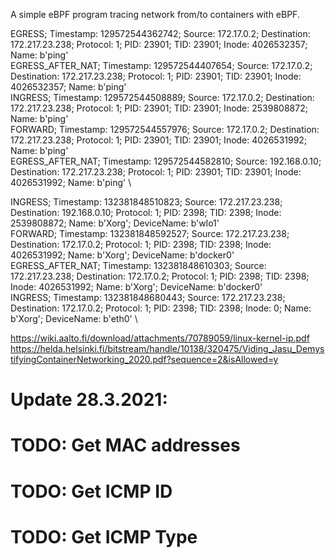 A simple eBPF program tracing network from/to containers with eBPF.


EGRESS; Timestamp: 129572544362742; Source: 172.17.0.2; Destination: 172.217.23.238; Protocol: 1; PID: 23901; TID: 23901; Inode: 4026532357; Name: b'ping' \
EGRESS_AFTER_NAT; Timestamp: 129572544407654; Source: 172.17.0.2; Destination: 172.217.23.238; Protocol: 1; PID: 23901; TID: 23901; Inode: 4026532357; Name: b'ping' \
INGRESS; Timestamp: 129572544508889; Source: 172.17.0.2; Destination: 172.217.23.238; Protocol: 1; PID: 23901; TID: 23901; Inode: 2539808872; Name: b'ping' \
FORWARD; Timestamp: 129572544557976; Source: 172.17.0.2; Destination: 172.217.23.238; Protocol: 1; PID: 23901; TID: 23901; Inode: 4026531992; Name: b'ping' \
EGRESS_AFTER_NAT; Timestamp: 129572544582810; Source: 192.168.0.10; Destination: 172.217.23.238; Protocol: 1; PID: 23901; TID: 23901; Inode: 4026531992; Name: b'ping' \

INGRESS; Timestamp: 132381848510823; Source: 172.217.23.238; Destination: 192.168.0.10; Protocol: 1; PID: 2398; TID: 2398; Inode: 2539808872; Name: b'Xorg'; DeviceName: b'wlo1' \
FORWARD; Timestamp: 132381848592527; Source: 172.217.23.238; Destination: 172.17.0.2; Protocol: 1; PID: 2398; TID: 2398; Inode: 4026531992; Name: b'Xorg'; DeviceName: b'docker0' \
EGRESS_AFTER_NAT; Timestamp: 132381848610303; Source: 172.217.23.238; Destination: 172.17.0.2; Protocol: 1; PID: 2398; TID: 2398; Inode: 4026531992; Name: b'Xorg'; DeviceName: b'docker0' \
INGRESS; Timestamp: 132381848680443; Source: 172.217.23.238; Destination: 172.17.0.2; Protocol: 1; PID: 2398; TID: 2398; Inode: 0; Name: b'Xorg'; DeviceName: b'eth0' \

https://wiki.aalto.fi/download/attachments/70789059/linux-kernel-ip.pdf
https://helda.helsinki.fi/bitstream/handle/10138/320475/Viding_Jasu_DemystifyingContainerNetworking_2020.pdf?sequence=2&isAllowed=y

# Update 28.3.2021:

# TODO: Get MAC addresses
# TODO: Get ICMP ID
# TODO: Get ICMP Type